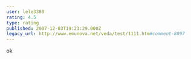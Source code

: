 ```yaml
---
user: lele3380
rating: 4.5
type: rating
published: 2007-12-03T19:23:29.000Z
legacy_url: http://www.emunova.net/veda/test/1111.htm#comment-8897
---
```

ok